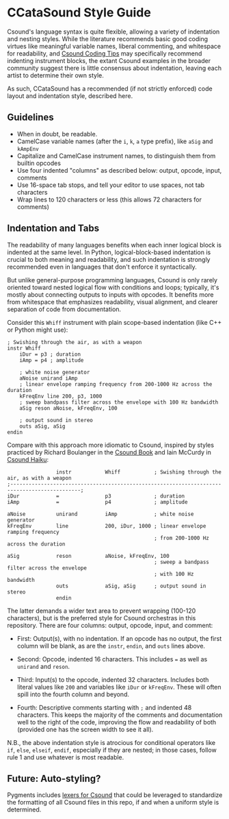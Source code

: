 # CCataSound Style Guide

Csound's language syntax is quite flexible, allowing a variety of indentation and nesting styles.
While the literature recommends basic good coding virtues like meaningful variable names, liberal
commenting, and whitespace for readability, and [Csound Coding Tips](https://csound.com/coding.html)
may specifically recommend indenting instrument blocks, the extant Csound examples in the broader
community suggest there is little consensus about indentation, leaving each artist to determine
their own style.

As such, CCataSound has a recommended (if not strictly enforced) code layout and indentation style,
described here.


## Guidelines

- When in doubt, be readable.
- CamelCase variable names (after the `i`, `k`, `a` type prefix), like `aSig` and `kAmpEnv`
- Capitalize and CamelCase instrument names, to distinguish them from builtin opcodes
- Use four indented "columns" as described below: output, opcode, input, comments
- Use 16-space tab stops, and tell your editor to use spaces, not tab characters
- Wrap lines to 120 characters or less (this allows 72 characters for comments)


## Indentation and Tabs

The readability of many languages benefits when each inner logical block is indented at the same
level. In Python, logical-block-based indentation is crucial to both meaning and readability, and
such indentation is strongly recommended even in languages that don't enforce it syntactically.

But unlike general-purpose programming languages, Csound is only rarely oriented toward nested
logical flow with conditions and loops; typically, it's mostly about connecting outputs to inputs
with opcodes. It benefits more from whitespace that emphasizes readability, visual alignment, and
clearer separation of code from documentation.

Consider this `Whiff` instrument with plain scope-based indentation (like C++ or Python might use):

```
; Swishing through the air, as with a weapon
instr Whiff
    iDur = p3 ; duration
    iAmp = p4 ; amplitude

    ; white noise generator
    aNoise unirand iAmp
    ; linear envelope ramping frequency from 200-1000 Hz across the duration
    kFreqEnv line 200, p3, 1000
    ; sweep bandpass filter across the envelope with 100 Hz bandwidth
    aSig reson aNoise, kFreqEnv, 100

    ; output sound in stereo
    outs aSig, aSig
endin
```

Compare with this approach more idiomatic to Csound, inspired by styles practiced by
Richard Boulanger in the [Csound Book](http://www.csounds.com/chapter1/)
and Iain McCurdy in [Csound Haiku](http://iainmccurdy.org/csoundhaiku.html):

```
                instr           Whiff           ; Swishing through the air, as with a weapon
;---------------------------------------------------------------------------------------------;
iDur            =               p3              ; duration
iAmp            =               p4              ; amplitude

aNoise          unirand         iAmp            ; white noise generator
kFreqEnv        line            200, iDur, 1000 ; linear envelope ramping frequency
                                                ; from 200-1000 Hz across the duration

aSig            reson           aNoise, kFreqEnv, 100
                                                ; sweep a bandpass filter across the envelope
                                                ; with 100 Hz bandwidth
                outs            aSig, aSig      ; output sound in stereo
                endin
```

The latter demands a wider text area to prevent wrapping (100-120 characters), but is the preferred
style for Csound orchestras in this repository. There are four columns: output, opcode, input, and
comment:

- First: Output(s), with no indentation. If an opcode has no output, the first column will be blank,
  as are the `instr`, `endin`, and `outs` lines above.

- Second: Opcode, indented 16 characters. This includes `=` as well as `unirand` and `reson`.

- Third: Input(s) to the opcode, indented 32 characters. Includes both literal values like `200` and
  variables like `iDur` or `kFreqEnv`. These will often spill into the fourth column and beyond.

- Fourth: Descriptive comments starting with `;` and indented 48 characters. This keeps the
  majority of the comments and documentation well to the right of the code, improving the flow and
  readability of both (provided one has the screen width to see it all).

N.B., the above indentation style is atrocious for conditional operators like `if`, `else`,
`elseif`, `endif`, especially if they are nested; in those cases, follow rule 1 and use whatever is
most readable.


## Future: Auto-styling?

Pygments includes [lexers for Csound](https://pygments.org/docs/lexers/#lexers-for-csound-languages)
that could be leveraged to standardize the formatting of all Csound files in this repo, if and when
a uniform style is determined.



